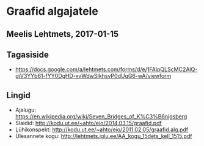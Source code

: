 # Graafid algajatele
## Meelis Lehtmets, 2017-01-15

## Tagasiside

* https://docs.google.com/a/lehtmets.com/forms/d/e/1FAIpQLScMC2AlQ-gjV3YYb61-fYY0DgHD-xvWdwSIkhsvP0dUgG6-wA/viewform

## Lingid

* Ajalugu: https://en.wikipedia.org/wiki/Seven_Bridges_of_K%C3%B6nigsberg
* Slaidid: http://kodu.ut.ee/~ahto/eio/2014.03.15/graafid.pdf
* Lühikonspekt: http://kodu.ut.ee/~ahto/eio/2011.02.05/graafid.alg.pdf
* Ülesannete kogu: http://lehtmets.iglu.ee/AA_kogu_15dets_kell_1515.pdf
